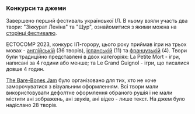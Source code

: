 ### Конкурси та джеми

Завершено перший фестиваль української ІЛ. В ньому взяли участь два твори: "Зіккурат Леніна" та "Щур", ознайомитися з якими можна на [сторінці фестивалю](https://itch.io/jam/ukrainian-interactive-fiction-festival-2023).

ECTOCOMP 2023, конкурс ІЛ-горору, цього року приймав ігри на трьох мовах - [англійській](https://itch.io/jam/ectocomp-2023-english) (36 творів), [іспанській](https://itch.io/jam/ectocomp-2023-espanol) (11) та [французькій](https://itch.io/jam/ectocomp-2023-francais) (4). Твори були традиційно представлені в двох категоріях: La Petite Mort - ігри, написані за 4 години або менше; та Le Grand Guignol - ігри, що писалися довше 4 годин.

[The Bare-Bones Jam](https://itch.io/jam/bare-bones-jam) було організовано для тих, хто не хоче заморочуватися з візуальним оформленням. Всі твори мали використовувати дефолтне оформлення обраного рушія і не мали містити ані зображень, ані звуків, ані відео - лише текст. На джем було надіслано 28 творів.

